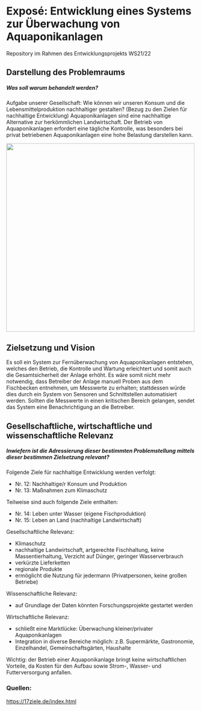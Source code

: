 # Exposé: Entwicklung eines Systems zur Überwachung von Aquaponikanlagen
Repository im Rahmen des Entwicklungsprojekts WS21/22

## Darstellung des Problemraums
##### Was soll warum behandelt werden?

Aufgabe unserer Gesellschaft: Wie können wir unseren Konsum und die Lebensmittelproduktion nachhaltiger gestalten? (Bezug zu den Zielen für nachhaltige Entwicklung) Aquaponikanlagen sind eine nachhaltige Alternative zur herkömmlichen Landwirtschaft. 
Der Betrieb von Aquaponikanlagen erfordert eine tägliche Kontrolle, was besonders bei privat betriebenen Aquaponikanlagen eine hohe Belastung darstellen kann.

<img src="https://raw.githubusercontent.com/verenaheissbach/EPWS2122GermundHeissbach/main/images/Dom%C3%A4nenmodell%20EP_Iteration1.png" width="500">


## Zielsetzung und Vision

Es soll ein System zur Fernüberwachung von Aquaponikanlagen entstehen, welches den Betrieb, die Kontrolle und Wartung erleichtert und somit auch die Gesamtsicherheit der Anlage erhöht. Es wäre somit nicht mehr notwendig, dass Betreiber der Anlage manuell Proben aus dem Fischbecken entnehmen, um Messwerte zu erhalten; stattdessen würde dies durch ein System von Sensoren und Schnittstellen automatisiert werden. Sollten die Messwerte in einen kritischen Bereich gelangen, sendet das System eine Benachrichtigung an die Betreiber.

## Gesellschaftliche, wirtschaftliche und wissenschaftliche Relevanz
##### Inwiefern ist die Adressierung dieser bestimmten Problemstellung mittels dieser bestimmen Zielsetzung relevant?

Folgende Ziele für nachhaltige Entwicklung werden verfolgt:
- Nr. 12: Nachhaltige/r Konsum und Produktion
- Nr. 13: Maßnahmen zum Klimaschutz

Teilweise sind auch folgende Ziele enthalten:
- Nr. 14: Leben unter Wasser (eigene Fischproduktion)
- Nr. 15: Leben an Land (nachhaltige Landwirtschaft)

Gesellschaftliche Relevanz: 
- Klimaschutz
- nachhaltige Landwirtschaft, artgerechte Fischhaltung, keine Massentierhaltung, Verzicht auf Dünger, geringer Wasserverbrauch
- verkürzte Lieferketten
- regionale Produkte
- ermöglicht die Nutzung für jedermann (Privatpersonen, keine großen Betriebe)

Wissenschaftliche Relevanz:
- auf Grundlage der Daten könnten Forschungsprojekte gestartet werden

Wirtschaftliche Relevanz:
- schließt eine Marktlücke: Überwachung kleiner/privater Aquaponikanlagen
- Integration in diverse Bereiche möglich: z.B. Supermärkte, Gastronomie, Einzelhandel, Gemeinschaftsgärten, Haushalte

Wichtig: der Betrieb einer Aquaponikanlage bringt keine wirtschaftlichen Vorteile, da Kosten für den Aufbau sowie Strom-, Wasser- und Futterversorgung anfallen.


### Quellen:
https://17ziele.de/index.html
